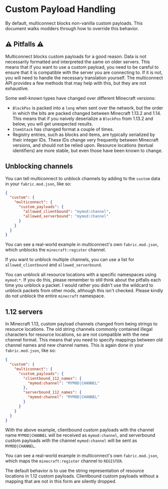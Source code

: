 # Custom Payload Handling

By default, multiconnect blocks non-vanilla custom payloads. This document walks modders through how to override this behavior.

## ⚠ Pitfalls ⚠

Multiconnect blocks custom payloads for a good reason. Data is not necessarily formatted and interpreted the same on older servers. This means that if you want to use a custom payload, you need to be careful to ensure that it is compatible with the server you are connecting to. If it is not, you will need to handle the necessary translation yourself. The multiconnect API provides a few methods that may help with this, but they are not exhaustive.

Some well-known types have changed over different Minecraft versions:
- `BlockPos` is packed into a `long` when sent over the network, but the order in which the bits are packed changed between Minecraft 1.13.2 and 1.14. This means that if you naively deserialize a `BlockPos` from 1.13.2 and below, you will get unexpected results.
- `ItemStack` has changed format a couple of times.
- Registry entries, such as blocks and items, are typically serialized by their integer IDs. These IDs change very frequently between Minecraft versions, and should not be relied upon. Resource locations (textual identifiers) are more stable, but even those have been known to change.

## Unblocking channels

You can tell multiconnect to unblock channels by adding to the `custom` data in your `fabric.mod.json`, like so:

```json
{
  "custom": {
    "multiconnect": {
      "custom_payloads": {
        "allowed_clientbound": "mymod:channel",
        "allowed_serverbound": "mymod:channel"
      }
    }
  }
}
```

You can see a real-world example in multiconnect's own `fabric.mod.json`, which unblocks the `minecraft:register` channel.

If you want to unblock multiple channels, you can use a list for `allowed_clientbound` and `allowed_serverbound`.

You can unblock all resource locations with a specific namespaces using `mymod:*`. If you do this, please remember to still think about the pitfalls each time you unblock a packet. I would rather you didn't use the wildcard to unblock packets from other mods, although this isn't checked. Please kindly do not unblock the entire `minecraft` namespace.

## 1.12 servers

In Minecraft 1.13, custom payload channels changed from being strings to resource locations. The old string channels commonly contained illegal characters for resource locations, so are not compatible with the new channel format. This means that you need to specify mappings between old channel names and new channel names. This is again done in your `fabric.mod.json`, like so:

```json
{
  "custom": {
    "multiconnect": {
      "custom_payloads": {
        "clientbound_112_names": {
          "mymod:channel": "MYMOD|CHANNEL"
        },
        "serverbound_112_names": {
          "mymod:channel": "MYMOD|CHANNEL"
        }
      }
    }
  }
}
```

With the above example, clientbound custom payloads with the channel name `MYMOD|CHANNEL` will be received as `mymod:channel`, and serverbound custom payloads with the channel `mymod:channel` will be sent as `MYMOD|CHANNEL`.

You can see a real-world example in multiconnect's own `fabric.mod.json`, which maps the `minecraft:register` channel to `REGISTER`.

The default behavior is to use the string representation of resource locations in 1.12 custom payloads. Clientbound custom payloads without a mapping that are not in this form are silently dropped.
